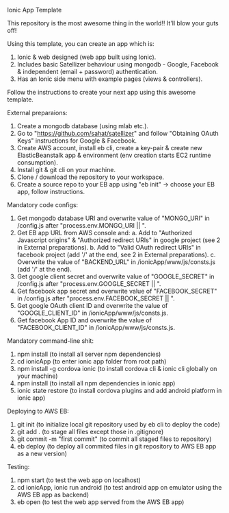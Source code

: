 Ionic App Template


This repository is the most awesome thing in the world!! It'll blow your guts off!

Using this template, you can create an app which is:
1. Ionic & web designed (web app built using Ionic).
2. Includes basic Satellizer behaviour using mongodb - Google, Facebook & independent (email + password) authentication.
3. Has an Ionic side menu with example pages (views & controllers).

Follow the instructions to create your next app using this awesome template.

External preparaions:
1. Create a mongodb database (using mlab etc.).
2. Go to "https://github.com/sahat/satellizer" and follow "Obtaining OAuth Keys" instructions for Google & Facebook.
3. Create AWS account, install eb cli, create a key-pair & create new ElasticBeanstalk app & environment (env creation starts EC2 runtime consumption).
4. Install git & git cli on your machine.
5. Clone / download the repository to your workspace.
6. Create a source repo to your EB app using "eb init" -> choose your EB app, follow instructions.

Mandatory code configs:
1. Get mongodb database URI and overwrite value of "MONGO_URI" in /config.js after "process.env.MONGO_URI || ".
2. Get EB app URL from AWS console and:
	a. Add to "Authorized Javascript origins" & "Authorized redirect URIs" in google project (see 2 in External preparations).
	b. Add to "Valid OAuth redirect URIs" in facebook project (add '/' at the end, see 2 in External preparations).
	c. Overwrite the value of "BACKEND_URL" in /ionicApp/www/js/consts.js (add '/' at the end).
3. Get google client secret and overwrite value of "GOOGLE_SECRET" in /config.js after "process.env.GOOGLE_SECRET || ".
4. Get facebook app secret and overwrite value of "FACEBOOK_SECRET" in /config.js after "process.env.FACEBOOK_SECRET || ".
5. Get google OAuth client ID and overwrite the value of "GOOGLE_CLIENT_ID" in /ionicApp/www/js/consts.js.
6. Get facebook App ID and overwrite the value of "FACEBOOK_CLIENT_ID" in /ionicApp/www/js/consts.js.

Mandatory command-line shit:
1. npm install (to install all server npm dependencies)
2. cd ionicApp (to enter ionic app folder from root path)
3. npm install -g cordova ionic (to install cordova cli & ionic cli globally on your machine)
4. npm install (to install all npm dependencies in ionic app)
5. ionic state restore (to install cordova plugins and add android platform in ionic app)

Deploying to AWS EB:
1. git init (to initialize local git repository used by eb cli to deploy the code)
2. git add . (to stage all files except those in .gitignore)
3. git commit -m "first commit" (to commit all staged files to repository)
4. eb deploy (to deploy all commited files in git repository to AWS EB app as a new version)

Testing:
1. npm start (to test the web app on localhost)
2. cd ionicApp, ionic run android (to test android app on emulator using the AWS EB app as backend)
3. eb open (to test the web app served from the AWS EB app)